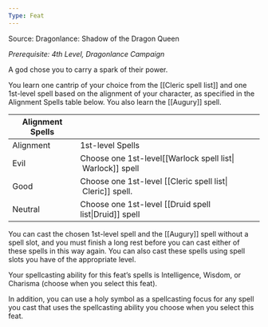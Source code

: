 ```yaml
---
Type: Feat
---
```

Source: Dragonlance: Shadow of the Dragon Queen

_Prerequisite: 4th Level, Dragonlance Campaign_

A god chose you to carry a spark of their power.

You learn one cantrip of your choice from the [[Cleric spell list]] and one 1st-level spell based on the alignment of your character, as specified in the Alignment Spells table below. You also learn the [[Augury]] spell.

| Alignment Spells |                                                            |
| ---------------- | ---------------------------------------------------------- |
| Alignment        | 1st-level Spells                                           |
| Evil             | Choose one 1st-level[[Warlock spell list\| Warlock]] spell |
| Good             | Choose one 1st-level [[Cleric spell list\| Cleric]] spell. |
| Neutral          | Choose one 1st-level [[Druid spell list\|Druid]] spell     |

You can cast the chosen 1st-level spell and the [[Augury]] spell without a spell slot, and you must finish a long rest before you can cast either of these spells in this way again. You can also cast these spells using spell slots you have of the appropriate level.

Your spellcasting ability for this feat’s spells is Intelligence, Wisdom, or Charisma (choose when you select this feat).

In addition, you can use a holy symbol as a spellcasting focus for any spell you cast that uses the spellcasting ability you choose when you select this feat.